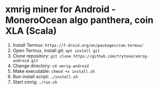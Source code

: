 # xmrig miner for Android - MoneroOcean algo panthera, coin XLA (Scala)

1. Install Termux: `https://f-droid.org/en/packages/com.termux/`
2. Open Termux, install git: `apt install git`
3. Clone repository: `git clone https://github.com/trytone/xmrig-android.git`
4. Change directory: `cd xmrig-android`
5. Make executable: `chmod +x install.sh`
6. Run install script: `./install.sh`
7. Start xmrig: `./run.sh`
